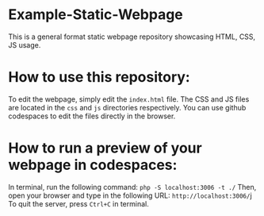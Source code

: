 # Example-Static-Webpage
This is a general format static webpage repository showcasing HTML, CSS, JS usage.
# How to use this repository:
To edit the webpage, simply edit the `index.html` file. The CSS and JS files are located in the `css` and `js` directories respectively.
You can use github codespaces to edit the files directly in the browser.
# How to run a preview of your webpage in codespaces:
In terminal, run the following command:
```php -S localhost:3006 -t ./```
Then, open your browser and type in the following URL:
```http://localhost:3006/```j
To quit the server, press `Ctrl+C` in terminal.
